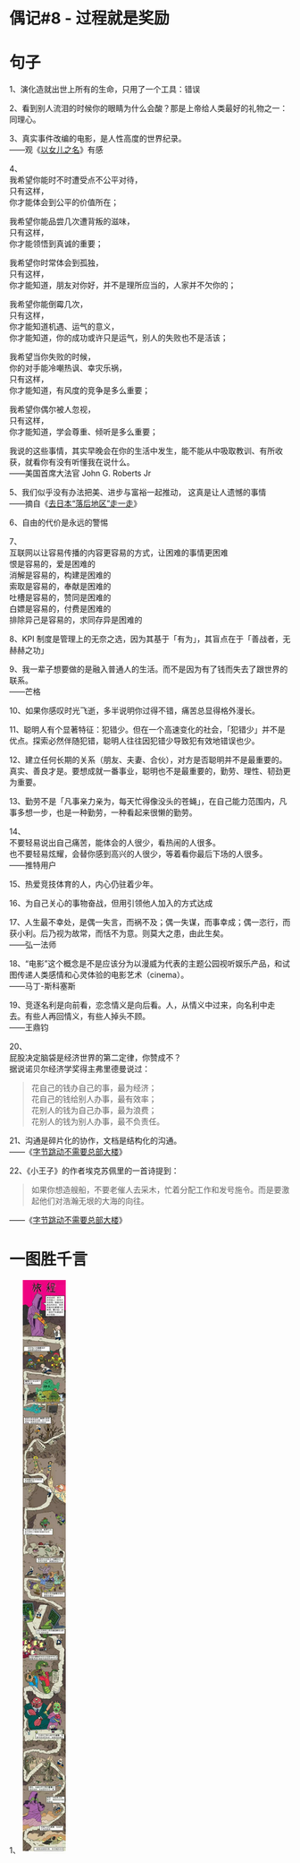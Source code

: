 # 偶记#8 - 过程就是奖励

# 句子
1、演化造就出世上所有的生命，只用了一个工具：错误

2、看到别人流泪的时候你的眼睛为什么会酸？那是上帝给人类最好的礼物之一：同理心。

3、真实事件改编的电影，是人性高度的世界纪录。  
——观《[以女儿之名](https://movie.douban.com/subject/26384493/)》有感

4、   
我希望你能时不时遭受点不公平对待，  
只有这样，  
你才能体会到公平的价值所在；

我希望你能品尝几次遭背叛的滋味，  
只有这样，   
你才能领悟到真诚的重要；

我希望你时常体会到孤独，  
只有这样，  
你才能知道，朋友对你好，并不是理所应当的，人家并不欠你的；

我希望你能倒霉几次，   
只有这样，  
你才能知道机遇、运气的意义，  
你才能知道，你的成功或许只是运气，别人的失败也不是活该；

我希望当你失败的时候，   
你的对手能冷嘲热讽、幸灾乐祸，  
只有这样，  
你才能知道，有风度的竞争是多么重要；

我希望你偶尔被人忽视，  
只有这样，  
你才能知道，学会尊重、倾听是多么重要；

我说的这些事情，其实早晚会在你的生活中发生，能不能从中吸取教训、有所收获，就看你有没有听懂我在说什么。  
——美国首席大法官 John G. Roberts Jr

5、我们似乎没有办法把美、进步与富裕一起推动， 这真是让人遗憾的事情   
——摘自《[去日本“落后地区”走一走](https://mp.weixin.qq.com/s/Ocv7ZngKy4wJchQPB43xhg)》

6、自由的代价是永远的警惕

7、   
互联网以让容易传播的内容更容易的方式，让困难的事情更困难   
恨是容易的，爱是困难的  
消解是容易的，构建是困难的  
索取是容易的，奉献是困难的  
吐槽是容易的，赞同是困难的  
白嫖是容易的，付费是困难的  
排除异己是容易的，求同存异是困难的

8、KPI 制度是管理上的无奈之选，因为其基于「有为」，其盲点在于「善战者，无赫赫之功」

9、我一辈子想要做的是融入普通人的生活。而不是因为有了钱而失去了跟世界的联系。  
——芒格

10、如果你感叹时光飞逝，多半说明你过得不错，痛苦总显得格外漫长。

11、聪明人有个显著特征：犯错少。但在一个高速变化的社会，「犯错少」并不是优点。探索必然伴随犯错，聪明人往往因犯错少导致犯有效地错误也少。

12、建立任何长期的关系（朋友、夫妻、合伙），对方是否聪明并不是最重要的。真实、善良才是。要想成就一番事业，聪明也不是最重要的，勤劳、理性、韧劲更为重要。

13、勤劳不是「凡事亲力亲为，每天忙得像没头的苍蝇」，在自己能力范围内，凡事多想一步，也是一种勤劳，一种看起来很懒的勤劳。

14、   
不要轻易说出自己痛苦，能体会的人很少，看热闹的人很多。  
也不要轻易炫耀，会替你感到高兴的人很少，等着看你最后下场的人很多。  
——推特用户

15、热爱竞技体育的人，内心仍驻着少年。

16、为自己关心的事物奋战，但用引领他人加入的方式达成

17、人生最不幸处，是偶一失言，而祸不及；偶一失谋，而事幸成；偶一恣行，而获小利。后乃视为故常，而恬不为意。则莫大之患，由此生矣。   
——弘一法师

18、“电影”这个概念是不是应该分为以漫威为代表的主题公园视听娱乐产品，和试图传递人类感情和心灵体验的电影艺术（cinema）。   
——马丁-斯科塞斯

19、竞逐名利是向前看，恋念情义是向后看。人，从情义中过来，向名利中走去。有些人再回情义，有些人掉头不顾。  
——王鼎钧

20、    
屁股决定脑袋是经济世界的第二定律，你赞成不？  
据说诺贝尔经济学奖得主弗里德曼说过：  
>花自己的钱办自己的事，最为经济；  
花自己的钱给别人办事，最有效率；  
花别人的钱为自己办事，最为浪费；  
花别人的钱为别人办事，最不负责任。  

21、沟通是碎片化的协作，文档是结构化的沟通。    
——《[字节跳动不需要总部大楼][2]》

22、《小王子》的作者埃克苏佩里的一首诗提到：
> 如果你想造艘船，不要老催人去采木，忙着分配工作和发号施令。而是要激起他们对浩瀚无垠的大海的向往。

——《[字节跳动不需要总部大楼][2]》

# 一图胜千言
1、
![过程就是奖励][1]

  [1]: https://raw.githubusercontent.com/rtxu/articles/master/essay/8/the_journey_is_reward.jpg
  [2]: https://user.guancha.cn/main/content?id=665028
